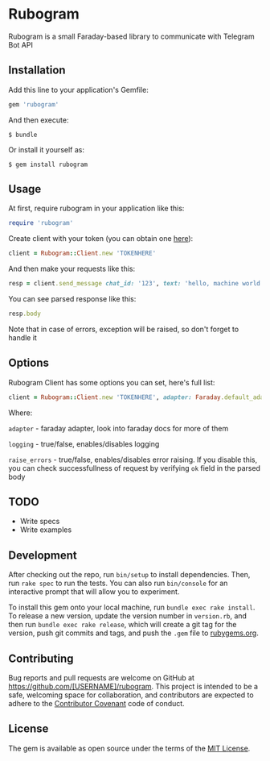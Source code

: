 # Rubogram

Rubogram is a small Faraday-based library to communicate with Telegram Bot API

## Installation

Add this line to your application's Gemfile:

```ruby
gem 'rubogram'
```

And then execute:

    $ bundle

Or install it yourself as:

    $ gem install rubogram

## Usage

At first, require rubogram in your application like this:

```ruby
require 'rubogram'
```

Create client with your token (you can obtain one [here](https://telegram.me/BotFather)):

```ruby
client = Rubogram::Client.new 'TOKENHERE'
```

And then make your requests like this:

```ruby
resp = client.send_message chat_id: '123', text: 'hello, machine world!'
```

You can see parsed response like this:

```ruby
resp.body
```

Note that in case of errors, exception will be raised, so don't forget to handle it

## Options

Rubogram Client has some options you can set, here's full list:

```ruby
client = Rubogram::Client.new 'TOKENHERE', adapter: Faraday.default_adapter, logging: true, raise_errors: true
```

Where:

`adapter` - faraday adapter, look into faraday docs for more of them

`logging` - true/false, enables/disables logging

`raise_errors` - true/false, enables/disables error raising. If you disable this, you can check successfullness of request by verifying `ok` field in the parsed body

## TODO

* Write specs
* Write examples

## Development

After checking out the repo, run `bin/setup` to install dependencies. Then, run `rake spec` to run the tests. You can also run `bin/console` for an interactive prompt that will allow you to experiment.

To install this gem onto your local machine, run `bundle exec rake install`. To release a new version, update the version number in `version.rb`, and then run `bundle exec rake release`, which will create a git tag for the version, push git commits and tags, and push the `.gem` file to [rubygems.org](https://rubygems.org).

## Contributing

Bug reports and pull requests are welcome on GitHub at https://github.com/[USERNAME]/rubogram. This project is intended to be a safe, welcoming space for collaboration, and contributors are expected to adhere to the [Contributor Covenant](http://contributor-covenant.org) code of conduct.


## License

The gem is available as open source under the terms of the [MIT License](http://opensource.org/licenses/MIT).

